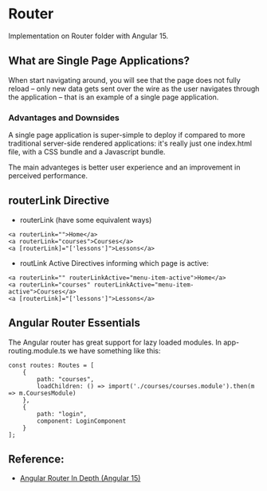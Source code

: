 # Router

Implementation on Router folder with Angular 15.

## What are Single Page Applications? 
When start navigating around, you will see that the page does not fully
reload – only new data gets sent over the wire as the user navigates
through the application – that is an example of a single page
application.


### Advantages and Downsides
A single page application is super-simple to deploy if compared to more traditional server-side rendered applications: it's really just one index.html file, with a CSS bundle and a Javascript bundle.

The main advanteges is better user experience and an improvement in perceived performance.

## routerLink Directive

- routerLink (have some equivalent ways)
```
<a routerLink="">Home</a>
<a routerLink="courses">Courses</a>
<a [routerLink]="['lessons']">Lessons</a>
```

- routLink Active Directives informing which page is active:
```
<a routerLink="" routerLinkActive="menu-item-active">Home</a>
<a routerLink="courses" routerLinkActive="menu-item-active">Courses</a>
<a [routerLink]="['lessons']">Lessons</a>
```

## Angular Router Essentials

The Angular router has great support for lazy loaded modules. In app-routing.module.ts we have something like this:

```
const routes: Routes = [
    {
        path: "courses",
        loadChildren: () => import('./courses/courses.module').then(m => m.CoursesModule)
    },
    {
        path: "login",
        component: LoginComponent
    }
];
```

## Reference:

- [Angular Router In Depth (Angular 15)](https://www.udemy.com/course/angular-router-course/)